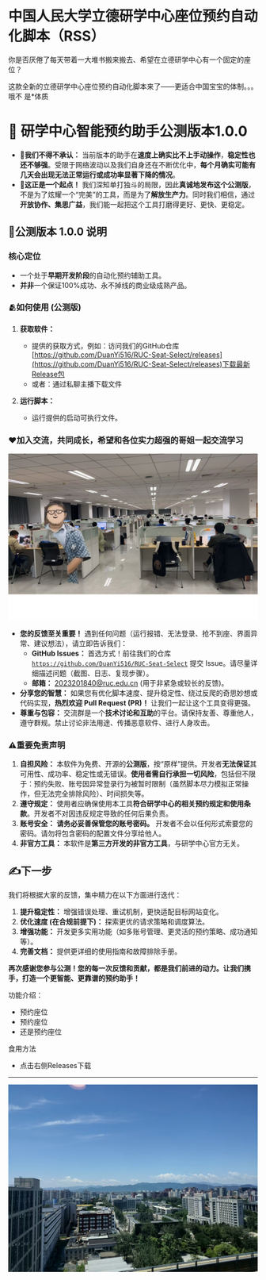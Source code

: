 # 中国人民大学立德研学中心座位预约自动化脚本（RSS）

你是否厌倦了每天带着一大堆书搬来搬去、希望在立德研学中心有一个固定的座位？

这款全新的立德研学中心座位预约自动化脚本来了——更适合中国宝宝的体制。。。哦不 是*体质


# 📣 研学中心智能预约助手公测版本1.0.0

*   **📍我们不得不承认：** 当前版本的助手在**速度上确实比不上手动操作**，**稳定性也还不够强**。受限于网络波动以及我们自身还在不断优化中，**每个月确实可能有几天会出现无法正常运行或成功率显著下降的情况**。
*   **📍这正是一个起点！** 我们深知单打独斗的局限，因此**真诚地发布这个公测版**，不是为了炫耀一个“完美”的工具，而是为了**解放生产力**。同时我们相信，通过**开放协作、集思广益**，我们能一起把这个工具打磨得更好、更快、更稳定。

## 🌻公测版本 1.0.0 说明

### 核心定位
*   一个处于**早期开发阶段**的自动化预约辅助工具。
*   **并非**一个保证100%成功、永不掉线的商业级成熟产品。

### 🫂如何使用 (公测版)

1.  **获取软件：**
    *   提供的获取方式，例如：访问我们的GitHub仓库 [https://github.com/DuanYi516/RUC-Seat-Select/releases](https://github.com/DuanYi516/RUC-Seat-Select/releases)下载最新Release包
    *   或者：通过私聊主播下载文件
    
2.  **运行脚本：**
    *   运行提供的启动可执行文件。
    
    
### ❤️加入交流，共同成长，希望和各位实力超强的哥姐一起交流学习

![alt text](image.png)

*   **您的反馈至关重要！** 遇到任何问题（运行报错、无法登录、抢不到座、界面异常、建议想法），请立即告诉我们：
    *   **GitHub Issues：** 首选方式！前往我们的仓库 [`https://github.com/DuanYi516/RUC-Seat-Select`](https://github.com/DuanYi516/RUC-Seat-Select) 提交 Issue。请尽量详细描述问题（截图、日志、复现步骤）。
    *   **邮箱：** 2023201840@ruc.edu.cn (用于非紧急或较长的反馈)。
*   **分享您的智慧：** 如果您有优化脚本速度、提升稳定性、绕过反爬的奇思妙想或代码实现，**热烈欢迎 Pull Request (PR)！** 让我们一起让这个工具变得更强。
*   **尊重与包容：** 交流群是一个**技术讨论和互助**的平台。请保持友善、尊重他人，遵守群规。禁止讨论非法用途、传播恶意软件、进行人身攻击。

### ⚠️重要免责声明

1.  **自担风险：** 本软件为免费、开源的**公测版**，按“原样”提供。开发者**无法保证**其可用性、成功率、稳定性或无错误。**使用者需自行承担一切风险**，包括但不限于：预约失败、账号因异常登录行为被暂时限制（虽然脚本尽力模拟正常操作，但无法完全排除风险）、时间损失等。
2.  **遵守规定：** 使用者应确保使用本工具**符合研学中心的相关预约规定和使用条款**。开发者不对因违反规定导致的任何后果负责。
3.  **账号安全：** **请务必妥善保管您的账号密码。** 开发者不会以任何形式索要您的密码。请勿将包含密码的配置文件分享给他人。
4.  **非官方工具：** 本软件是**第三方开发的非官方工具**，与研学中心官方无关。

## ✍️下一步

我们将根据大家的反馈，集中精力在以下方面进行迭代：
1.  **提升稳定性：** 增强错误处理、重试机制，更快适配目标网站变化。
2.  **优化速度 (在合规前提下)：** 探索更优的请求策略和调度算法。
3.  **增强功能：** 开发更多实用功能（如多账号管理、更灵活的预约策略、成功通知等）。
4.  **完善文档：** 提供更详细的使用指南和故障排除手册。

**再次感谢您参与公测！您的每一次反馈和贡献，都是我们前进的动力。让我们携手，打造一个更智能、更靠谱的预约助手！**



功能介绍：
 - 预约座位
 - 预约座位
 - 还是预约座位   

食用方法
 - 点击右侧Releases下载  

---

![alt text](962cc7a0d7fea38e0173728306f12d0f.jpg)
